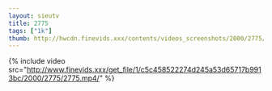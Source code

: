 ```yaml
--- 
layout: sieutv
title: 2775
tags: ["1k"]
thumb: http://hwcdn.finevids.xxx/contents/videos_screenshots/2000/2775/preview.mp4.jpg
---
```

{% include video src="http://www.finevids.xxx/get_file/1/c5c458522274d245a53d65717b9913bc/2000/2775/2775.mp4/" %} 
